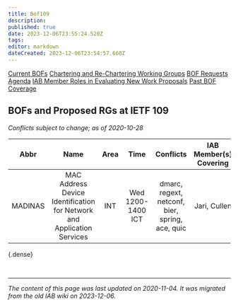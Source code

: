 ```yaml
---
title: Bof109
description: 
published: true
date: 2023-12-06T23:55:24.520Z
tags: 
editor: markdown
dateCreated: 2023-12-06T23:54:57.660Z
---
```


[Current BOFs](https://datatracker.ietf.org/wg/bofs/)
[Chartering and Re-Chartering Working Groups](https://datatracker.ietf.org/group/chartering/)
[BOF Requests](https://datatracker.ietf.org/doc/bof-requests)
[Agenda](https://datatracker.ietf.org/meeting/agenda/)
[IAB Member Roles in Evaluating New Work Proposals](https://www.iab.org/documents/correspondence-reports-documents/2012-2/iab-member-roles-in-evaluating-new-work-proposals/)
[Past BOF Coverage](/group/iab/Bof_Coverage)


## BOFs and Proposed RGs at IETF 109
*Conflicts subject to change; as of 2020-10-28*

| **Abbr** |                                **Name**                                | **Area** |      **Time**     |                  **Conflicts**                  | **IAB Member(s) Covering** | **IAB Shepherd** |
|:--------:|:----------------------------------------------------------------------:|:--------:|:-----------------:|:-----------------------------------------------:|:--------------------------:|:----------------:|
| MADINAS  | MAC Address Device Identification for Network and Application Services | INT      | Wed 1200-1400 ICT | dmarc, regext, netconf, bier, spring, ace, quic | Jari, Cullen               |                  |
{.dense}



&nbsp;
&nbsp;
&nbsp;

---

*The content of this page was last updated on 2020-11-04. It was migrated from the old IAB wiki on 2023-12-06.*